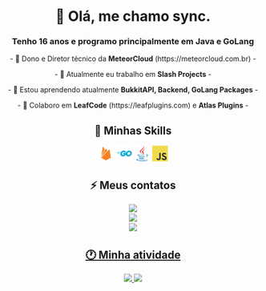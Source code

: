 <div>
<h1 align="center">👋 Olá, me chamo sync.</h1>
<h3 align="center">Tenho 16 anos e programo principalmente em Java e GoLang</h3>

<p align="center">- 📌 Dono e Diretor técnico da <strong>MeteorCloud</strong> (https://meteorcloud.com.br) -</p>
<p align="center">- 🔭 Atualmente eu trabalho em <strong>Slash Projects</strong> -</p>
<p align="center">- 🌱 Estou aprendendo atualmente <strong>BukkitAPI, Backend, GoLang Packages</strong> -</p>
<p align="center">- 👯 Colaboro em <strong>LeafCode</strong> (https://leafplugins.com) e <strong>Atlas Plugins</strong> -</p>
<!--- removi pq tao achando q sou boiola <p align="center">- 💕 Atualmente estou <strong>namorando</strong> -</p> --->
</div>
<div align="center">
<h2>🚀 Minhas Skills</h2>
<code><img height="32" src="https://raw.githubusercontent.com/devicons/devicon/master/icons/firebase/firebase-plain.svg" alt="Firebase"/></code>
<code><img height="32" src="https://raw.githubusercontent.com/devicons/devicon/master/icons/go/go-original-wordmark.svg" alt="Go"/></code>
<code><img height="32" src="https://raw.githubusercontent.com/devicons/devicon/master/icons/java/java-original.svg" alt="Java"/></code>
<code><img height="32" src="https://raw.githubusercontent.com/devicons/devicon/master/icons/javascript/javascript-original.svg" alt="JavaScript"/></code>
</div>


<div align="center">
 <h2 align="center">⚡ Meus contatos</h2>
<div class="mail">
 <a href="mailto:support@palaze.shop">
 <img src="https://img.shields.io/badge/Gmail-D14836?style=for-the-badge&logo=gmail&logoColor=white"/>
</div>
<div class="discord">
 <a href="https://discord.com/users/662402220784091146">
 <img src="https://img.shields.io/badge/Discord-282B30?style=for-the-badge&logo=discord&logoColor=white"/>
</div>
<div calss="instagram">
 <a href="https://instagram.com/iswwcc">
 <img src="https://img.shields.io/badge/Instagram-E4405F?style=for-the-badge&logo=instagram&logoColor=white"/>
</div>
 </div>
 
 <h2 align="center">🕐 Minha atividade</h2>

<div align="center">
  <a href="https://open.spotify.com/user/insji39zug90t3uinqfdr8jpf">
  <img height="145em" src="https://spotify-github-profile.vercel.app/api/view?uid=insji39zug90t3uinqfdr8jpf&cover_image=true&theme=novatorem&show_offline=false&background_color=ff0000&bar_color=0008ff&bar_color_cover=false"/>
  <a href="https://discord.com/users/662402220784091146"> 
  <img height="135em" src="https://lanyard.cnrad.dev/api/662402220784091146?idleMessage=:)"/>
</div>

